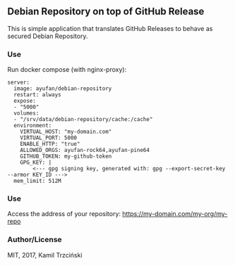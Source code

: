 ## Debian Repository on top of GitHub Release

This is simple application that translates GitHub Releases to behave as secured Debian Repository.

### Use

Run docker compose (with nginx-proxy):

```
server:
  image: ayufan/debian-repository
  restart: always
  expose:
  - "5000"
  volumes:
  - "/srv/data/debian-repository/cache:/cache"
  environment:
    VIRTUAL_HOST: "my-domain.com"
    VIRTUAL_PORT: 5000
    ENABLE_HTTP: "true"
    ALLOWED_ORGS: ayufan-rock64,ayufan-pine64
    GITHUB_TOKEN: my-github-token
    GPG_KEY: |
        <--- gpg signing key, generated with: gpg --export-secret-key --armor KEY_ID --->
  mem_limit: 512M
```

### Use

Access the address of your repository: https://my-domain.com/my-org/my-repo

### Author/License

MIT, 2017, Kamil Trzciński
